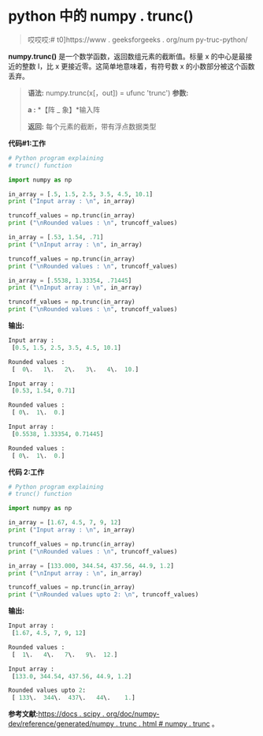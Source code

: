 # python 中的 numpy . trunc()

> 哎哎哎:# t0]https://www . geeksforgeeks . org/num py-truc-python/

**numpy.trunc()** 是一个数学函数，返回数组元素的截断值。标量 x 的中心是最接近的整数 I，比 x 更接近零。这简单地意味着，有符号数 x 的小数部分被这个函数丢弃。

> **语法:** numpy.trunc(x[，out]) = ufunc 'trunc')
> **参数:**
> 
> **a :** *【阵 _ 象】*输入阵
> 
> **返回:**
> 每个元素的截断，带有浮点数据类型

**代码#1:工作**

```py
# Python program explaining
# trunc() function

import numpy as np

in_array = [.5, 1.5, 2.5, 3.5, 4.5, 10.1]
print ("Input array : \n", in_array)

truncoff_values = np.trunc(in_array)
print ("\nRounded values : \n", truncoff_values)

in_array = [.53, 1.54, .71]
print ("\nInput array : \n", in_array)

truncoff_values = np.trunc(in_array)
print ("\nRounded values : \n", truncoff_values)

in_array = [.5538, 1.33354, .71445]
print ("\nInput array : \n", in_array)

truncoff_values = np.trunc(in_array)
print ("\nRounded values : \n", truncoff_values)
```

**输出:**

```py
Input array : 
 [0.5, 1.5, 2.5, 3.5, 4.5, 10.1]

Rounded values : 
 [  0\.   1\.   2\.   3\.   4\.  10.]

Input array : 
 [0.53, 1.54, 0.71]

Rounded values : 
 [ 0\.  1\.  0.]

Input array : 
 [0.5538, 1.33354, 0.71445]

Rounded values : 
 [ 0\.  1\.  0.]
```

**代码 2:工作**

```py
# Python program explaining
# trunc() function

import numpy as np

in_array = [1.67, 4.5, 7, 9, 12]
print ("Input array : \n", in_array)

truncoff_values = np.trunc(in_array)
print ("\nRounded values : \n", truncoff_values)

in_array = [133.000, 344.54, 437.56, 44.9, 1.2]
print ("\nInput array : \n", in_array)

truncoff_values = np.trunc(in_array)
print ("\nRounded values upto 2: \n", truncoff_values)
```

**输出:**

```py
Input array : 
 [1.67, 4.5, 7, 9, 12]

Rounded values : 
 [  1\.   4\.   7\.   9\.  12.]

Input array : 
 [133.0, 344.54, 437.56, 44.9, 1.2]

Rounded values upto 2: 
 [ 133\.  344\.  437\.   44\.    1.]
```

**参考文献:**[https://docs . scipy . org/doc/numpy-dev/reference/generated/numpy . trunc . html # numpy . trunc](https://docs.scipy.org/doc/numpy-dev/reference/generated/numpy.trunc.html#numpy.trunc)
。